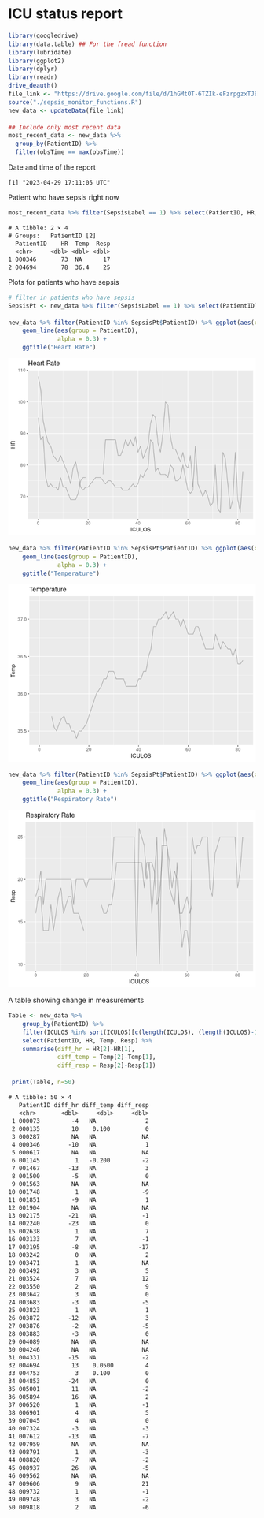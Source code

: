 # ICU status report

``` r
library(googledrive)
library(data.table) ## For the fread function
library(lubridate)
library(ggplot2)
library(dplyr)
library(readr)
drive_deauth()
file_link <- "https://drive.google.com/file/d/1hGMtOT-6TZIk-eFzrpgzxTJBGAj1SEwH/view?usp=share_link"
source("./sepsis_monitor_functions.R")
new_data <- updateData(file_link)

## Include only most recent data
most_recent_data <- new_data %>%
  group_by(PatientID) %>%
  filter(obsTime == max(obsTime))
```

Date and time of the report

    [1] "2023-04-29 17:11:05 UTC"

Patient who have sepsis right now

``` r
most_recent_data %>% filter(SepsisLabel == 1) %>% select(PatientID, HR, Temp, Resp)
```

    # A tibble: 2 × 4
    # Groups:   PatientID [2]
      PatientID    HR  Temp  Resp
      <chr>     <dbl> <dbl> <dbl>
    1 000346       73  NA      17
    2 004694       78  36.4    25

Plots for patients who have sepsis

``` r
# filter in patients who have sepsis
SepsisPt <- new_data %>% filter(SepsisLabel == 1) %>% select(PatientID) %>% unique() 

new_data %>% filter(PatientID %in% SepsisPt$PatientID) %>% ggplot(aes(x = ICULOS, y = HR)) +
    geom_line(aes(group = PatientID),
              alpha = 0.3) +
    ggtitle("Heart Rate")
```

![](A7_files/figure-commonmark/unnamed-chunk-4-1.png)

``` r
new_data %>% filter(PatientID %in% SepsisPt$PatientID) %>% ggplot(aes(x = ICULOS, y = Temp)) +
    geom_line(aes(group = PatientID),
              alpha = 0.3) +
    ggtitle("Temperature")
```

![](A7_files/figure-commonmark/unnamed-chunk-4-2.png)

``` r
new_data %>% filter(PatientID %in% SepsisPt$PatientID) %>% ggplot(aes(x = ICULOS, y = Resp)) +
    geom_line(aes(group = PatientID),
              alpha = 0.3) +
    ggtitle("Respiratory Rate")
```

![](A7_files/figure-commonmark/unnamed-chunk-4-3.png)

A table showing change in measurements

``` r
Table <- new_data %>% 
    group_by(PatientID) %>% 
    filter(ICULOS %in% sort(ICULOS)[c(length(ICULOS), (length(ICULOS)-1))]) %>% 
    select(PatientID, HR, Temp, Resp) %>% 
    summarise(diff_hr = HR[2]-HR[1],
              diff_temp = Temp[2]-Temp[1],
              diff_resp = Resp[2]-Resp[1])
     
 print(Table, n=50)
```

    # A tibble: 50 × 4
       PatientID diff_hr diff_temp diff_resp
       <chr>       <dbl>     <dbl>     <dbl>
     1 000073         -4   NA              2
     2 000135         10    0.100          0
     3 000287         NA   NA             NA
     4 000346        -10   NA              1
     5 000617         NA   NA             NA
     6 001145          1   -0.200         -2
     7 001467        -13   NA              3
     8 001500         -5   NA              0
     9 001563         NA   NA             NA
    10 001748          1   NA             -9
    11 001851         -9   NA              1
    12 001904         NA   NA             NA
    13 002175        -21   NA             -1
    14 002240        -23   NA              0
    15 002638          1   NA              7
    16 003133          7   NA             -1
    17 003195         -8   NA            -17
    18 003242          0   NA              2
    19 003471          1   NA             NA
    20 003492          3   NA              5
    21 003524          7   NA             12
    22 003550          2   NA              9
    23 003642          3   NA              0
    24 003683         -3   NA             -5
    25 003823          1   NA              1
    26 003872        -12   NA              3
    27 003876         -2   NA             -5
    28 003883         -3   NA              0
    29 004089         NA   NA             NA
    30 004246         NA   NA             NA
    31 004331        -15   NA             -2
    32 004694         13    0.0500         4
    33 004753          3    0.100          0
    34 004853        -24   NA              0
    35 005001         11   NA             -2
    36 005894         16   NA              2
    37 006520          1   NA             -1
    38 006901          4   NA              5
    39 007045          4   NA              0
    40 007324         -3   NA             -3
    41 007612        -13   NA             -7
    42 007959         NA   NA             NA
    43 008791          1   NA             -3
    44 008820         -7   NA             -2
    45 008937         26   NA             -5
    46 009562         NA   NA             NA
    47 009606          9   NA             21
    48 009732          1   NA             -1
    49 009748          3   NA             -2
    50 009818          2   NA             -6
